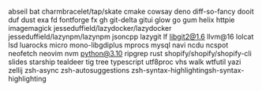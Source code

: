 abseil
bat
charmbracelet/tap/skate
cmake
cowsay
deno
diff-so-fancy
dooit
duf
dust
exa
fd
fontforge
fx
gh
git-delta
gitui
glow
go
gum
helix
httpie
imagemagick
jesseduffield/lazydocker/lazydocker
jesseduffield/lazynpm/lazynpm
jsoncpp
lazygit
lf
libgit2@1.6
llvm@16
lolcat
lsd
luarocks
micro
mono-libgdiplus
mprocs
mysql
navi
ncdu
ncspot
neofetch
neovim
nvm
python@3.10
ripgrep
rust
shopify/shopify/shopify-cli
slides
starship
tealdeer
tig
tree
typescript
utf8proc
vhs
walk
wtfutil
yazi
zellij
zsh-async
zsh-autosuggestions
zsh-syntax-highlightingsh-syntax-highlighting
